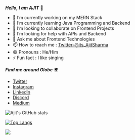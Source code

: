  ***Hello, I am AJIT*** 👋

- 🔭 I’m currently working on my MERN Stack
- 🌱 I’m currently learning Java Programming and Backend 
- 👯 I’m looking to collaborate on Frontend Projects
- 🤔 I’m looking for help with APIs and Backend
- 💬 Ask me about Frontend Technologies
- 📫 How to reach me : [Twitter-@its_AjitSharma](https://twitter.com/its_AjitSharma)
- 😄 Pronouns  : He/Him
- ⚡ Fun fact  : I like singing



 ***Find me around Globe*** 🌍
- [Twitter](https://twitter.com/its_AjitSharma)
- [Instagram](https://instagram.com/its.ajit.sharma)
- [Linkedin](https://linkedin.com/in/itsajitsharma)
- [Discord](https://discord.com/channels/886907823370416170/886907823370416172)
- [Medium](https://medium.com/@itsAjitSharma)
 
 ![Ajit's GitHub stats](https://github-readme-stats.vercel.app/api?username=ajit-sharmaGH&show_icons=true&theme=radical)
 
 
 [![Top Langs](https://github-readme-stats.vercel.app/api/top-langs/?username=ajit-sharmaGH&layout=compact&theme=radical)](https://github.com/ajit-sharmaGH/github-readme-stats)
 
 ![](https://komarev.com/ghpvc/?username=ajit-sharamGH&color=orange&show_icons=true&theme=radical)

